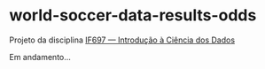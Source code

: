 # world-soccer-data-results-odds

Projeto da disciplina [IF697 — Introdução à Ciência dos Dados](https://profluciano.github.io/cd/)

Em andamento...
